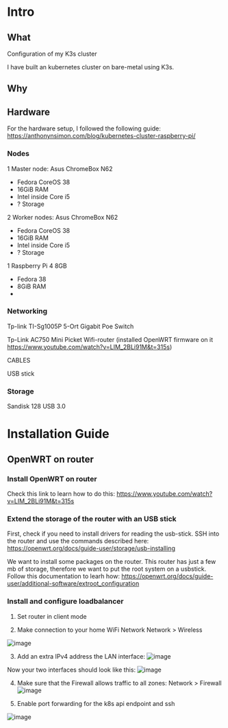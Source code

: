 # Intro

## What

Configuration of my K3s cluster

I have built an kubernetes cluster on bare-metal using K3s.

## Why

## Hardware
For the hardware setup, I followed the following guide: https://anthonynsimon.com/blog/kubernetes-cluster-raspberry-pi/

### Nodes

1 Master node: Asus ChromeBox N62
- Fedora CoreOS 38
- 16GiB RAM
- Intel inside Core i5 
- ? Storage

2 Worker nodes: Asus ChromeBox N62
- Fedora CoreOS 38
- 16GiB RAM
- Intel inside Core i5
- ? Storage

1 Raspberry Pi 4 8GB
- Fedora 38
- 8GiB RAM
- 

### Networking

Tp-link TI-Sg1005P 5-Ort Gigabit Poe Switch

Tp-Link AC750 Mini Picket Wifi-router (installed OpenWRT firmware on it https://www.youtube.com/watch?v=LIM_2BLi91M&t=315s)

CABLES

USB stick


### Storage

Sandisk 128 USB 3.0

# Installation Guide

## OpenWRT on router

### Install OpenWRT on router

Check this link to learn how to do this:
https://www.youtube.com/watch?v=LIM_2BLi91M&t=315s

### Extend the storage of the router with an USB stick

First, check if you need to install drivers for reading the usb-stick.
SSH into the router and use the commands described here: https://openwrt.org/docs/guide-user/storage/usb-installing


We want to install some packages on the router. This router has just a few mb of storage, therefore we want to put the root system on a usbstick.
Follow this documentation to learh how:
https://openwrt.org/docs/guide-user/additional-software/extroot_configuration

### Install and configure loadbalancer




1. Set router in client mode

2. Make connection to your home WiFi Network
Network > Wireless

![image](https://user-images.githubusercontent.com/76623233/216714058-1477dff3-a184-4ed3-af95-8222eca1e4ca.png)

3. Add an extra IPv4 address the LAN interface:
![image](https://user-images.githubusercontent.com/76623233/216714245-8e012c88-c600-4f2f-85f9-25f3d4ec8647.png)

Now your two interfaces should look like this:
![image](https://user-images.githubusercontent.com/76623233/216714319-d549879d-d965-4bf4-ae72-06fe02bfefdc.png)

4. Make sure that the Firewall allows traffic to all zones:
Network > Firewall
![image](https://user-images.githubusercontent.com/76623233/216714466-07a6a27c-c58b-41a9-8039-7041e925c56b.png)

5. Enable port forwarding for the k8s api endpoint and ssh

![image](https://user-images.githubusercontent.com/76623233/216714671-8b5f5ef3-d176-4439-93bb-f1b555867475.png)






